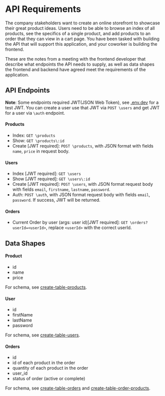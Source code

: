 # API Requirements
The company stakeholders want to create an online storefront to showcase their great product ideas. Users need to be able to browse an index of all products, see the specifics of a single product, and add products to an order that they can view in a cart page. You have been tasked with building the API that will support this application, and your coworker is building the frontend.

These are the notes from a meeting with the frontend developer that describe what endpoints the API needs to supply, as well as data shapes the frontend and backend have agreed meet the requirements of the application. 

## API Endpoints
**Note**: Some endpoints required JWT(JSON Web Token), see [.env.dev](./.env.dev) for a test JWT. 
You can create a user use that JWT via `POST \users` and get JWT for a user via `\auth` endpoint.
#### Products
- Index: `GET \products`
- Show: `GET \products\:id`
- Create [JWT required]: `POST \products`, with JSON format with fields `name`, `price` in request body.

#### Users
- Index [JWT required]: `GET \users`
- Show [JWT required]: `GET \users\:id`
- Create [JWT required]: `POST \users`, with JSON format request body with fields `email`, `firstname`, `lastname`, `password`.
- Auth: `POST \auth`, with JSON format request body with fields `email`, `password`. If success, JWT will be returned.

#### Orders
- Current Order by user (args: user id)[JWT required]: `GET \orders?userId=<userId>`, replace `<userId>` with the correct userId.

## Data Shapes
#### Product
-  id
- name
- price

For schema, see [create-table-products](./migrations/sqls/20220108190953-products-table-up.sql).

#### User
- id
- firstName
- lastName
- password

For schema, see [create-table-users](./migrations/sqls/20220108190524-users-table-up.sql).

#### Orders
- id
- id of each product in the order
- quantity of each product in the order
- user_id
- status of order (active or complete)

For schema, see [create-table-orders](./migrations/sqls/20220108191038-orders-table-up.sql) and [create-table-order-products](./migrations/sqls/20220108191140-order-products-table-up.sql).

